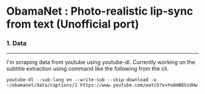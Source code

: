 # ObamaNet : Photo-realistic lip-sync from text (Unofficial port)

### 1. Data
---
I'm scraping data from youtube using youtube-dl.
Currently working on the subtitle extraction using command like the following from the cli.
```
youtube-dl --sub-lang en --write-sub --skip-download -o ~/obamanet/data/captions/1 https://www.youtube.com/watch?v=Ye8mB6VsUHw
```
